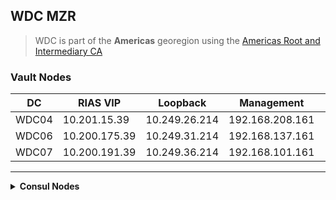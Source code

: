 ## WDC MZR
> WDC is part of the **Americas** georegion using the [Americas Root and Intermediary CA](https://github.ibm.com/gensec/OperatorVault-Wiki/wiki/DAL-Operator-Vault-Endpoints#americas-root-and-intermediary-ca-certificates)

### Vault Nodes
DC | RIAS VIP | Loopback | Management | GenCTL VIP
--- | --- | --- | ---  | ---
WDC04 | 10.201.15.39| 10.249.26.214 | 192.168.208.161 | 192.168.206.219
WDC06 | 10.200.175.39 | 10.249.31.214 | 192.168.137.161 | 192.168.147.219
WDC07 | 10.200.191.39 | 10.249.36.214 | 192.168.101.161 | 192.168.103.219

---

<details>
<summary><b>Consul Nodes</b></summary>

DC | Hostname | Hostname Shortcut | Node # | RIAS/MSS | Loopback | GenCTL/Mgt 
--- |  --- | --- | :---: | --- | --- | ---
WDC04 | wdc04-consul1 | wdc1-qz1-sr7-rk208-s16 | 1 | 10.201.15.16 | 10.249.26.215 | 192.168.208.163  
WDC04 | wdc04-consul2 | wdc1-qz1-sr7-rk208-s17 | 2 | 10.201.15.17 | 10.249.26.216 | 192.168.208.165  
WDC06 | wdc06-consul1 | wdc2-qz1-sr2-rk137-s16 | 1 | 10.200.175.16 | 10.249.31.215 | 192.168.137.163
WDC06 | wdc06-consul2 | wdc2-qz1-sr2-rk137-s17 | 2 | 10.200.175.17 | 10.249.31.216 | 192.168.137.165  
WDC07 | wdc07-consul1 | wdc3-qz1-sr2-rk101-s16 | 1 | 10.200.191.16 | 10.249.36.215 | 192.168.101.163  
WDC07 | wdc07-consul2 | wdc3-qz1-sr2-rk101-s17 | 2 | 10.200.191.17 | 10.249.36.216 | 192.168.101.165    


</details>
